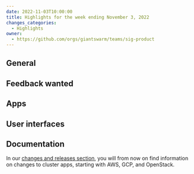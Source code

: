 ```yaml
---
date: 2022-11-03T10:00:00
title: Highlights for the week ending November 3, 2022
changes_categories:
  - Highlights
owner:
  - https://github.com/orgs/giantswarm/teams/sig-product
---
```


## General

## Feedback wanted

## Apps

## User interfaces

## Documentation

In our [changes and releases section](https://docs.giantswarm.io/changes/), you will from now on find information on changes to cluster apps, starting with AWS, GCP, and OpenStack.
